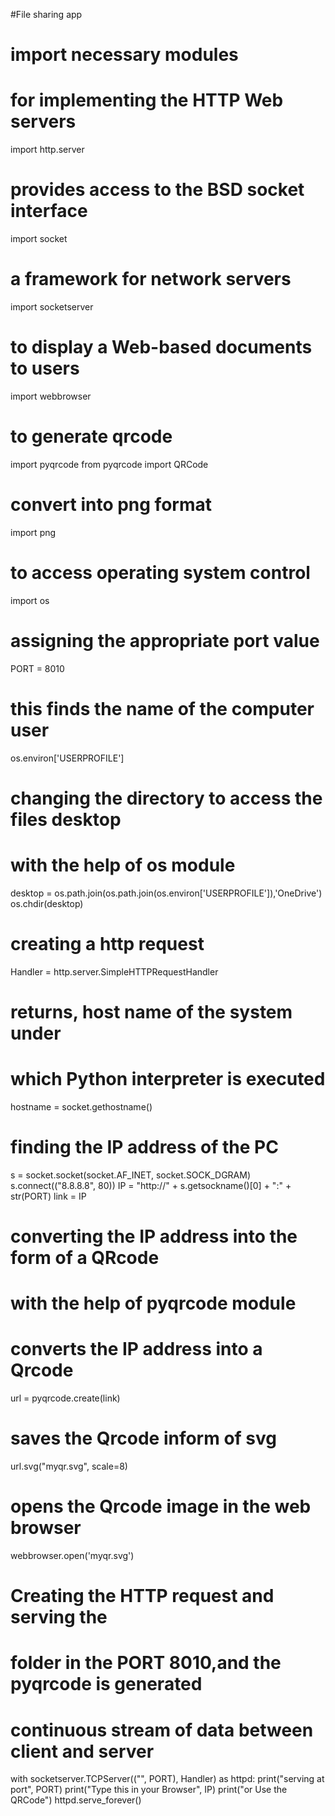 #File sharing app
# import necessary modules
# for implementing the HTTP Web servers
import http.server
# provides access to the BSD socket interface
import socket
# a framework for network servers
import socketserver
# to display a Web-based documents to users
import webbrowser
# to generate qrcode
import pyqrcode
from pyqrcode import QRCode
# convert into png format
import png
# to access operating system control
import os
# assigning the appropriate port value
PORT = 8010
# this finds the name of the computer user
os.environ['USERPROFILE']
# changing the directory to access the files desktop
# with the help of os module
desktop = os.path.join(os.path.join(os.environ['USERPROFILE']),'OneDrive')
os.chdir(desktop)
# creating a http request
Handler = http.server.SimpleHTTPRequestHandler
# returns, host name of the system under
# which Python interpreter is executed
hostname = socket.gethostname()
# finding the IP address of the PC
s = socket.socket(socket.AF_INET, socket.SOCK_DGRAM)
s.connect(("8.8.8.8", 80))
IP = "http://" + s.getsockname()[0] + ":" + str(PORT)
link = IP
# converting the IP address into the form of a QRcode
# with the help of pyqrcode module
# converts the IP address into a Qrcode
url = pyqrcode.create(link)
# saves the Qrcode inform of svg
url.svg("myqr.svg", scale=8)
# opens the Qrcode image in the web browser
webbrowser.open('myqr.svg')
# Creating the HTTP request and  serving the
# folder in the PORT 8010,and the pyqrcode is generated
# continuous stream of data between client and server
with socketserver.TCPServer(("", PORT), Handler) as httpd:
    print("serving at port", PORT)
    print("Type this in your Browser", IP)
    print("or Use the QRCode")
    httpd.serve_forever()

